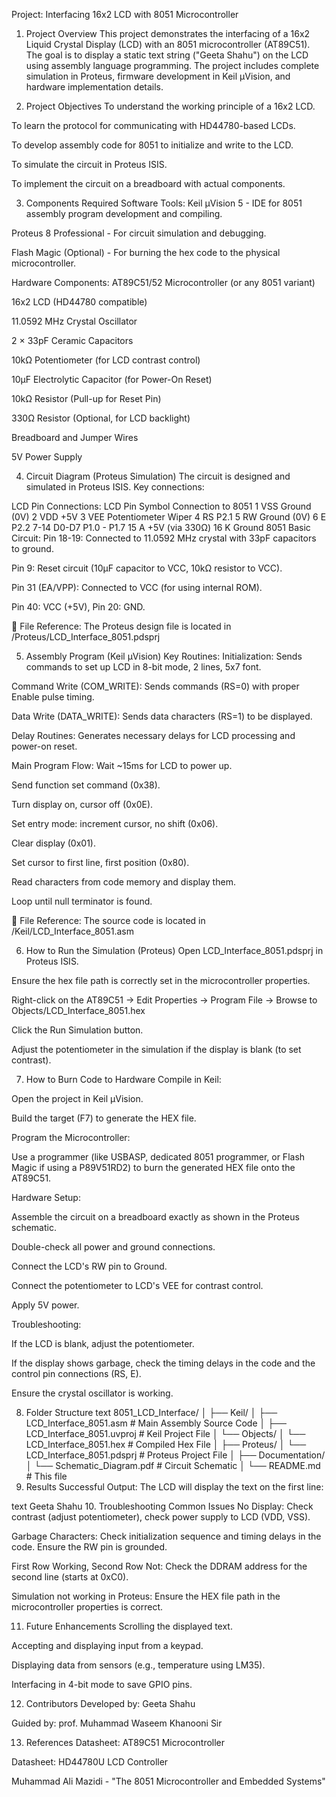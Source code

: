 Project: Interfacing 16x2 LCD with 8051 Microcontroller
1. Project Overview
This project demonstrates the interfacing of a 16x2 Liquid Crystal Display (LCD) with an 8051 microcontroller (AT89C51). The goal is to display a static text string ("Geeta Shahu") on the LCD using assembly language programming. The project includes complete simulation in Proteus, firmware development in Keil µVision, and hardware implementation details.

2. Project Objectives
To understand the working principle of a 16x2 LCD.

To learn the protocol for communicating with HD44780-based LCDs.

To develop assembly code for 8051 to initialize and write to the LCD.

To simulate the circuit in Proteus ISIS.

To implement the circuit on a breadboard with actual components.

3. Components Required
Software Tools:
Keil µVision 5 - IDE for 8051 assembly program development and compiling.

Proteus 8 Professional - For circuit simulation and debugging.

Flash Magic (Optional) - For burning the hex code to the physical microcontroller.

Hardware Components:
AT89C51/52 Microcontroller (or any 8051 variant)

16x2 LCD (HD44780 compatible)

11.0592 MHz Crystal Oscillator

2 × 33pF Ceramic Capacitors

10kΩ Potentiometer (for LCD contrast control)

10μF Electrolytic Capacitor (for Power-On Reset)

10kΩ Resistor (Pull-up for Reset Pin)

330Ω Resistor (Optional, for LCD backlight)

Breadboard and Jumper Wires

5V Power Supply

4. Circuit Diagram (Proteus Simulation)
The circuit is designed and simulated in Proteus ISIS. Key connections:

LCD Pin Connections:
LCD Pin	Symbol	Connection to 8051
1	VSS	Ground (0V)
2	VDD	+5V
3	VEE	Potentiometer Wiper
4	RS	P2.1
5	RW	Ground (0V)
6	E	P2.2
7-14	D0-D7	P1.0 - P1.7
15	A	+5V (via 330Ω)
16	K	Ground
8051 Basic Circuit:
Pin 18-19: Connected to 11.0592 MHz crystal with 33pF capacitors to ground.

Pin 9: Reset circuit (10μF capacitor to VCC, 10kΩ resistor to VCC).

Pin 31 (EA/VPP): Connected to VCC (for using internal ROM).

Pin 40: VCC (+5V), Pin 20: GND.

📁 File Reference: The Proteus design file is located in /Proteus/LCD_Interface_8051.pdsprj

5. Assembly Program (Keil µVision)
Key Routines:
Initialization: Sends commands to set up LCD in 8-bit mode, 2 lines, 5x7 font.

Command Write (COM_WRITE): Sends commands (RS=0) with proper Enable pulse timing.

Data Write (DATA_WRITE): Sends data characters (RS=1) to be displayed.

Delay Routines: Generates necessary delays for LCD processing and power-on reset.

Main Program Flow:
Wait ~15ms for LCD to power up.

Send function set command (0x38).

Turn display on, cursor off (0x0E).

Set entry mode: increment cursor, no shift (0x06).

Clear display (0x01).

Set cursor to first line, first position (0x80).

Read characters from code memory and display them.

Loop until null terminator is found.

📁 File Reference: The source code is located in /Keil/LCD_Interface_8051.asm

6. How to Run the Simulation (Proteus)
Open LCD_Interface_8051.pdsprj in Proteus ISIS.

Ensure the hex file path is correctly set in the microcontroller properties.

Right-click on the AT89C51 → Edit Properties → Program File → Browse to Objects/LCD_Interface_8051.hex

Click the Run Simulation button.

Adjust the potentiometer in the simulation if the display is blank (to set contrast).

7. How to Burn Code to Hardware
Compile in Keil:

Open the project in Keil µVision.

Build the target (F7) to generate the HEX file.

Program the Microcontroller:

Use a programmer (like USBASP, dedicated 8051 programmer, or Flash Magic if using a P89V51RD2) to burn the generated HEX file onto the AT89C51.

Hardware Setup:

Assemble the circuit on a breadboard exactly as shown in the Proteus schematic.

Double-check all power and ground connections.

Connect the LCD's RW pin to Ground.

Connect the potentiometer to LCD's VEE for contrast control.

Apply 5V power.

Troubleshooting:

If the LCD is blank, adjust the potentiometer.

If the display shows garbage, check the timing delays in the code and the control pin connections (RS, E).

Ensure the crystal oscillator is working.

8. Folder Structure
text
8051_LCD_Interface/
│
├── Keil/
│   ├── LCD_Interface_8051.asm   # Main Assembly Source Code
│   ├── LCD_Interface_8051.uvproj # Keil Project File
│   └── Objects/
│       └── LCD_Interface_8051.hex # Compiled Hex File
│
├── Proteus/
│   └── LCD_Interface_8051.pdsprj # Proteus Project File
│
├── Documentation/
│   └── Schematic_Diagram.pdf     # Circuit Schematic
│
└── README.md                     # This file
9. Results
Successful Output: The LCD will display the text on the first line:

text
Geeta Shahu
10. Troubleshooting Common Issues
No Display: Check contrast (adjust potentiometer), check power supply to LCD (VDD, VSS).

Garbage Characters: Check initialization sequence and timing delays in the code. Ensure the RW pin is grounded.

First Row Working, Second Row Not: Check the DDRAM address for the second line (starts at 0xC0).

Simulation not working in Proteus: Ensure the HEX file path in the microcontroller properties is correct.

11. Future Enhancements
Scrolling the displayed text.

Accepting and displaying input from a keypad.

Displaying data from sensors (e.g., temperature using LM35).

Interfacing in 4-bit mode to save GPIO pins.

12. Contributors
Developed by: Geeta Shahu

Guided by: prof. Muhammad Waseem Khanooni Sir

13. References
Datasheet: AT89C51 Microcontroller

Datasheet: HD44780U LCD Controller

Muhammad Ali Mazidi - "The 8051 Microcontroller and Embedded Systems"
